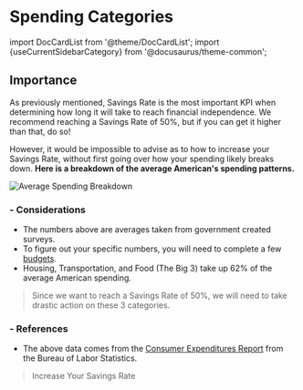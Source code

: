 # Spending Categories

import DocCardList from '@theme/DocCardList';
import {useCurrentSidebarCategory} from '@docusaurus/theme-common';

<DocCardList items={useCurrentSidebarCategory().items}/>

## Importance

As previously mentioned, Savings Rate is the most important KPI when determining how long it will take to reach financial independence. We recommend reaching a Savings Rate of 50%, but if you can get it higher than that, do so!

However, it would be impossible to advise as to how to increase your Savings Rate, without first going over how your spending likely breaks down. **Here is a breakdown of the average American's spending patterns.**

![Average Spending Breakdown](/img/spending-avg-breakdown.svg)

### - Considerations

- The numbers above are averages taken from government created surveys.
- To figure out your specific numbers, you will need to complete a few [budgets](/lifestyle/budgets.md).
- Housing, Transportation, and Food (The Big 3) take up 62% of the average American spending. 
>Since we want to reach a Savings Rate of 50%, we will need to take drastic action on these 3 categories. 

### - References

- The above data comes from the [Consumer Expenditures Report](https://www.bls.gov/opub/reports/consumer-expenditures/2020/pdf/home.pdf) from the Bureau of Labor Statistics.

>Increase Your Savings Rate